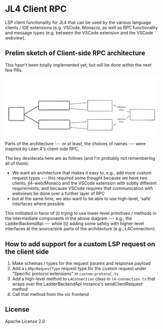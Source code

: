 # JL4 Client RPC

LSP client functionality for JL4 that can be used by the various language clients / IDE extensions (e.g. VSCode, Monaco), as well as RPC functionality and message types (e.g. between the VSCode extension and the VSCode webview).

## Prelim sketch of Client-side RPC architecture

This hasn't been totally implemented yet, but will be done within the next few PRs.

![Sketch of Client-side RPC architecture](doc/images/client-rpc-architecture-draft-may2-2025.svg)

Parts of the architecture --- or at least, the choices of names --- were inspired by Lean 4's client-side RPC.

The key desiderata here are as follows (and I'm probably not remembering all of them):

- We want an architecture that makes it easy to, e.g., add more custom request types --- this required some thought because we have two clients, jl4-web/Monaco and the VSCode extension with subtly different requirements, and because VSCode requires that communication with webviews be done over a further layer of RPC
- but at the same time, we also want to be able to use high-level, 'safe' interfaces where possible

This militiated in favor of (i) trying to use lower-level primitives / methods in the intermediate components in the above diagram --- e.g., the LadderBackendApi --- while (ii) adding some safety with higher-level interfaces at the source/sink parts of the architecture (e.g., L4Connection).

## How to add support for a custom LSP request on the client side

1. Make schemas / types for the request params and response payload
2. Add a `L4RpcRequestType` request type for the custom request under "Specific protocol extensions" in `custom-protocol.ts`
3. Add a high-level method to `L4Connection` class in `l4-connection.ts` that wraps over the LadderBackendApi instance's sendClientRequest method
4. Call that method from the viz frontend

## License

Apache License 2.0

